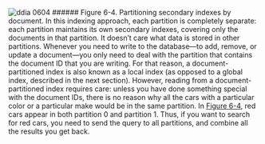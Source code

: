 ![ddia 0604](assets/ddia_0604.png) ###### Figure 6-4. Partitioning secondary indexes by document. In this indexing approach, each partition is completely separate: each partition maintains its own
secondary indexes, covering only the documents in that partition. It doesn’t care what data is
stored in other partitions. Whenever you need to write to the database—to add, remove, or update a
document—you only need to deal with the partition that contains the document ID that you are
writing. For that reason, a document-partitioned index is also known as a local index (as opposed
to a global index, described in the next section). However, reading from a document-partitioned index requires care: unless you have done something
special with the document IDs, there is no reason why all the cars with a particular color or a
particular make would be in the same partition. In [Figure 6-4](#fig_partitioning_secondary_by_doc), red cars
appear in both partition 0 and partition 1. Thus, if you want to search for red cars, you need to
send the query to all partitions, and combine all the results you get back.
